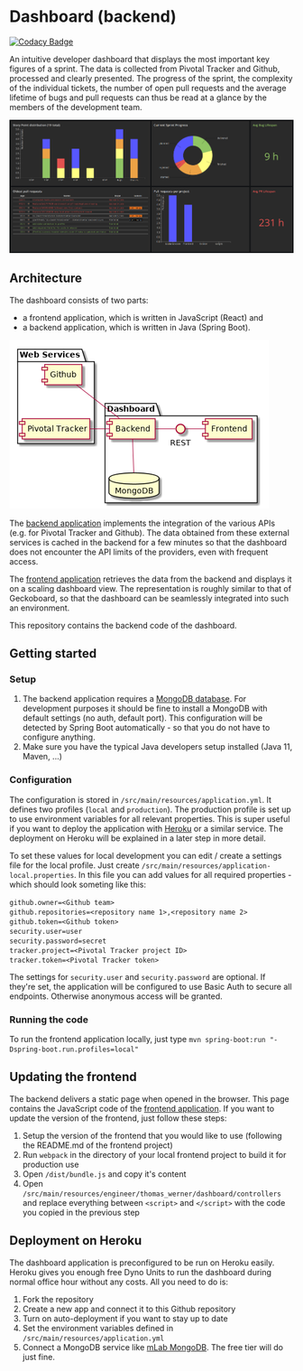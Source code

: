 # Dashboard (backend)

[![Codacy Badge](https://api.codacy.com/project/badge/Grade/665569bd135b463cb093a05aa401e807)](https://app.codacy.com/app/huddeldaddel/dashboard-backend?utm_source=github.com&utm_medium=referral&utm_content=huddeldaddel/dashboard-backend&utm_campaign=Badge_Grade_Dashboard)

An intuitive developer dashboard that displays the most important key figures of a sprint. The data is collected from 
Pivotal Tracker and Github, processed and clearly presented. The progress of the sprint, the complexity of the 
individual tickets, the number of open pull requests and the average lifetime of bugs and pull requests can thus be read
at a glance by the members of the development team. 

![Screenshot](/docs/images/Dashboard-full.png)

## Architecture

The dashboard consists of two parts: 

 * a frontend application, which is written in JavaScript (React) and
 * a backend application, which is written in Java (Spring Boot).

![UML Component Diagram](/docs/images/architecture.png)

The [backend application](https://github.com/huddeldaddel/dashboard-backend) implements the integration of the various
APIs (e.g. for Pivotal Tracker and Github). The data obtained from these external services is cached in the backend for
a few minutes so that the dashboard does not encounter the API limits of the providers, even with frequent access. 

The [frontend application](https://github.com/huddeldaddel/dashboard-frontend) retrieves the data from the backend and
displays it on a scaling dashboard view. The representation is roughly similar to that of Geckoboard, so that the
dashboard can be seamlessly integrated into such an environment.

This repository contains the backend code of the dashboard.

## Getting started

### Setup

1) The backend application requires a [MongoDB database](https://mongodb.com). For development purposes it should be 
fine to install a MongoDB with default settings (no auth, default port). This configuration will be detected by Spring
Boot automatically - so that you do not have to configure anything.
2) Make sure you have the typical Java developers setup installed (Java 11, Maven, ...)

### Configuration

The configuration is stored in `/src/main/resources/application.yml`. It defines two profiles (`local` and 
`production`). The production profile is set up to use environment variables for all relevant properties. This is super
useful if you want to deploy the application with [Heroku](https://www.heroku.com) or a similar service. The deployment
on Heroku will be explained in a later step in more detail.

To set these values for local development you can edit / create a settings file for the local profile. Just create
`/src/main/resources/application-local.properties`. In this file you can add values for all required properties - which
should look someting like this:  

`github.owner=<Github team>`  
`github.repositories=<repository name 1>,<repository name 2>`  
`github.token=<Github token>`  
`security.user=user`  
`security.password=secret`  
`tracker.project=<Pivotal Tracker project ID>`  
`tracker.token=<Pivotal Tracker token>`

The settings for `security.user` and `security.password` are optional. If they're set, the application will be 
configured to use Basic Auth to secure all endpoints. Otherwise anonymous access will be granted.

### Running the code

To run the frontend application locally, just type `mvn spring-boot:run "-Dspring-boot.run.profiles=local"`

## Updating the frontend

The backend delivers a static page when opened in the browser. This page contains the JavaScript code of the 
[frontend application](https://github.com/huddeldaddel/dashboard-frontend). If you want to update the version of the
frontend, just follow these steps:

1) Setup the version of the frontend that you would like to use (following the README.md of the frontend project)
2) Run `webpack` in the directory of your local frontend project to build it for production use
3) Open `/dist/bundle.js` and copy it's content
4) Open `/src/main/resources/engineer/thomas_werner/dashboard/controllers` and replace everything between `<script>` 
   and `</script>` with the code you copied in the previous step

## Deployment on Heroku

The dashboard application is preconfigured to be run on Heroku easily. Heroku gives you enough free Dyno Units to run 
the dashboard during normal office hour without any costs. All you need to do is:

1) Fork the repository
2) Create a new app and connect it to this Github repository
3) Turn on auto-deployment if you want to stay up to date
4) Set the environment variables defined in `/src/main/resources/application.yml`
5) Connect a MongoDB service like [mLab MongoDB](https://elements.heroku.com/addons/mongolab). The free tier will do 
   just fine.